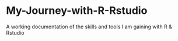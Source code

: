 # My-Journey-with-R-Rstudio
A working documentation of the skills and tools I am gaining with R &amp; Rstudio
